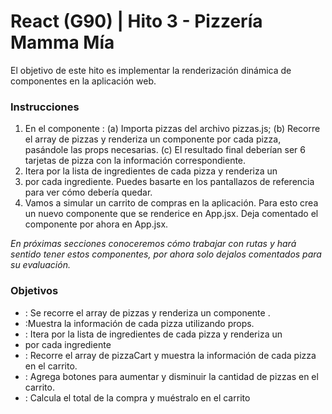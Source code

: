 # React (G90) | Hito 3 - Pizzería Mamma Mía
El objetivo de este hito es implementar la renderización dinámica de componentes en la
aplicación web.


###  Instrucciones

1. En el componente <Home />: 
        (a) Importa pizzas del archivo pizzas.js; 
        (b) Recorre el array de pizzas y renderiza un componente <CardPizza /> por cada pizza, pasándole las props necesarias.
        (c) El resultado final deberían ser 6 tarjetas de pizza con la información correspondiente.
2. Itera por la lista de ingredientes de cada pizza y renderiza un <li> por cada ingrediente. Puedes basarte en los pantallazos de referencia para ver cómo debería quedar.
3. Vamos a simular un carrito de compras en la aplicación. Para esto crea un nuevo componente <Cart /> que se renderice en App.jsx. Deja comentado el componente <Home /> por ahora en App.jsx. 

*En próximas secciones conoceremos cómo trabajar con rutas y hará sentido tener estos componentes, por ahora solo dejalos comentados para su evaluación.*

###  Objetivos

- <Home />: Se recorre el array de pizzas y renderiza un componente <CardPizza />.
- <CardPizza/>:Muestra la información de cada pizza utilizando props.
- <CardPizza/>: Itera por la lista de ingredientes de cada pizza y renderiza un <li> por cada ingrediente
- <Cart />: Recorre el array de pizzaCart y muestra la información de cada pizza en el carrito.
- <Cart />: Agrega botones para aumentar y disminuir la cantidad de pizzas en el carrito.
- <Cart />: Calcula el total de la compra y muéstralo en el carrito


